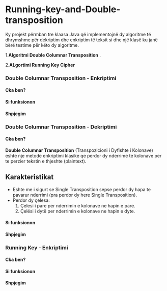 # Running-key-and-Double-transposition

Ky projekt përmban tre klaasa Java që implementojnë dy algoritme të dhrymshme për dekriptim dhe enkriptim të teksit si dhe një klasë ku janë bërë testime për këto dy algoritme.

1.**Algoritmi Double Columnar Transposition** .

2.**ALgortimi Running Key Cipher** 

### Double Columnar Transposition - Enkriptimi

#### Cka ben?

#### Si funksionon

#### Shpjegim

### Double Columnar Transposition - Dekriptimi

#### Cka ben?

**Double Columnar Transposition** (Transpozicioni i Dyfishte i Kolonave) eshte nje metode enkriptimi klasike qe perdor dy nderrime te kolonave per te perzier tekstin e thjeshte (plaintext).

## Karakteristikat

- Eshte me i sigurt se Single Transposition sepse perdor dy hapa te pavarur nderrimi (pra perdor dy here Single Transposition).
- Perdor dy çelesa:
  1. Çelesi i pare per nderrimin e kolonave ne hapin e pare.
  2. Çelësi i dytë per nderrimin e kolonave ne hapin e dyte.

#### Si funksionon

#### Shpjegim

### Running Key - Enkriptimi

#### Cka ben?

#### Si funksionon

#### Shpjegim




